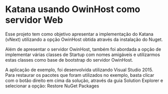 # Katana usando OwinHost como servidor Web

Esse projeto tem como objetivo apresentar a implementação do Katana (vNext) utilizando a opção OwinHost obtida através da instalação do Nuget.

Além de apresentar o servidor OwinHost, também foi abordada a opção de implementar várias classes de Startup com nomes amigáveis e utilizarmos estas classes como base de bootstrap do servidor OwinHost.

A aplicação de exemplo, foi desenvolvida utilizando Visual Studio 2015. Para restaurar os pacotes que foram utilizados no exemplo, basta clicar com o botão direito em cima da solução, através da guia Solution Explorer e selecionar a opção: Restore NuGet Packages
